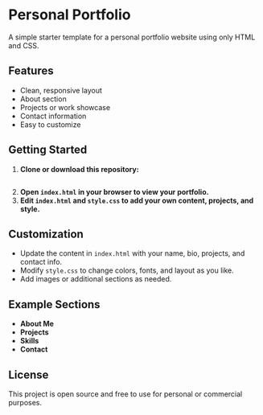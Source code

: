 # Personal Portfolio

A simple starter template for a personal portfolio website using only HTML and CSS.

## Features

- Clean, responsive layout
- About section
- Projects or work showcase
- Contact information
- Easy to customize

## Getting Started

1. **Clone or download this repository:**
   ```sh

   ```
2. **Open `index.html` in your browser to view your portfolio.**
3. **Edit `index.html` and `style.css` to add your own content, projects, and style.**



## Customization

- Update the content in `index.html` with your name, bio, projects, and contact info.
- Modify `style.css` to change colors, fonts, and layout as you like.
- Add images or additional sections as needed.

## Example Sections

- **About Me**
- **Projects**
- **Skills**
- **Contact**

## License

This project is open source and free to use for personal or commercial purposes.
